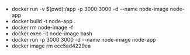 - docker run -v $(pwd):/app  -p 3000:3000 -d --name node-image node-app
- docker build -t node-app .
- docker rm node-image -f
- docker exec -it node-image bash
- docker run -p 3000:3000 -d --name   node-image node-app
- docker image rm ecc5ad4229ea